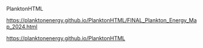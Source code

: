 PlanktonHTML

https://planktonenergy.github.io/PlanktonHTML/FINAL_Plankton_Energy_Map_2024.html

https://planktonenergy.github.io/PlanktonHTML

